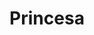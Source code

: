 ---
title: Princesa
date: 
draft: false

# descripcion
description : Princesa

materials: Plata 925

color: Plateado

dimensions: 2 cm

code: 01-03-0259

type: "Aros"

categories: []

price: $5.320,00

price_eftvo: $4.520,00

# Images
# first image will be shown in the product page
images:
  # - image: "images/path_to_image"
  # La ubicacion de las imagenes es imagenes/Aros/Aros.Microcubic/01-03-0259-princesa
  - image: "./images/aros/microcubic/01-03-0259-princesa_a.jpeg"
  - image: "./images/aros/microcubic/01-03-0259-princesa_b.jpeg"
---